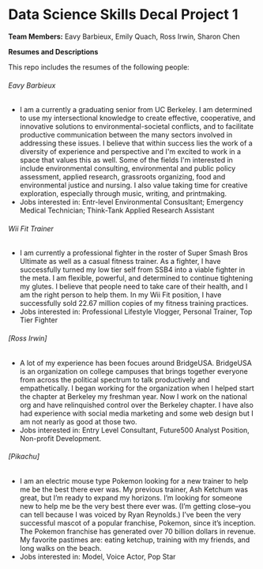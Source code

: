 # Data Science Skills Decal Project 1

**Team Members:** Eavy Barbieux, Emily Quach, Ross Irwin, Sharon Chen

**Resumes and Descriptions**  

This repo includes the resumes of the following people:

###### Eavy Barbieux
* I am a currently a graduating senior from UC Berkeley. I am determined to use my intersectional knowledge to create effective, cooperative, and innovative solutions to environmental-societal conflicts, and to facilitate productive communication between the many sectors involved in addressing these issues. I believe that within success lies the work of a diversity of experience and perspective and I'm excited to work in a space that values this as well. Some of the fields I'm interested in include environmental consulting, environmental and public policy assessment, applied research, grassroots organizing, food and environmental justice and nursing. I also value taking time for creative exploration, especially through music, writing, and printmaking.
* Jobs interested in: Entr-level Environmental Consusltant; Emergency Medical Technician; Think-Tank Applied Research Assistant

###### Wii Fit Trainer
* I am currently a professional fighter in the roster of Super Smash Bros Ultimate as well as a casual fitness trainer. As a fighter, I have successfully turned my low tier self from SSB4 into a viable fighter in the meta. I am flexible, powerful, and determined to continue tightening my glutes. I believe that people need to take care of their health, and I am the right person to help them. In my Wii Fit position, I have successfully sold 22.67 million copies of my fitness training practices.
* Jobs interested in: Professional Lifestyle Vlogger, Personal Trainer, Top Tier Fighter

###### [Ross Irwin]
* A lot of my experience has been focues around BridgeUSA. BridgeUSA is an organization on college campuses that brings together everyone from across the political spectrum to talk productively and empathetically. I began working for the organization when I helped start the chapter at Berkeley my freshman year. Now I work on the national org and have relinquished control over the Berkeley chapter. I have also had experience with social media marketing and some web design but I am not nearly as good at those two.
* Jobs interested in: Entry Level Consultant, Future500 Analyst Position, Non-profit Development.

###### [Pikachu]
* I am an electric mouse type Pokemon looking for a new trainer to help me be the best there ever was. My previous trainer, Ash Ketchum was great, but I’m ready to expand my horizons. I’m looking for someone new to help me be the very best there ever was. (I’m getting close–you can tell because I was voiced by Ryan Reynolds.) I’ve been the very successful mascot of a popular franchise, Pokemon, since it’s inception. The Pokemon franchise has generated over 70 billion dollars in revenue. My favorite pastimes are: eating ketchup, training with my friends, and long walks on the beach.
* Jobs interested in: Model, Voice Actor, Pop Star

